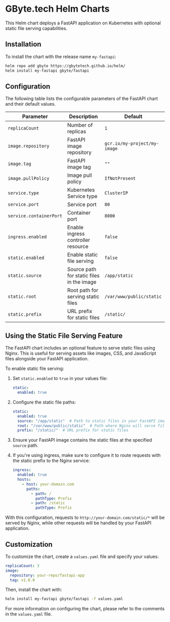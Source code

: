 # GByte.tech Helm Charts

This Helm chart deploys a FastAPI application on Kubernetes with optional static file serving capabilities.

## Installation

To install the chart with the release name `my-fastapi`:

```bash
helm repo add gbyte https://gbytetech.github.io/helm/
helm install my-fastapi gbyte/fastapi
```

## Configuration

The following table lists the configurable parameters of the FastAPI chart and their default values.

| Parameter               | Description                               | Default                      |
|-------------------------|-------------------------------------------|------------------------------|
| `replicaCount`          | Number of replicas                        | `1`                          |
| `image.repository`      | FastAPI image repository                  | `gcr.io/my-project/my-image` |
| `image.tag`             | FastAPI image tag                         | `""`                         |
| `image.pullPolicy`      | Image pull policy                         | `IfNotPresent`               |
| `service.type`          | Kubernetes Service type                   | `ClusterIP`                  |
| `service.port`          | Service port                              | `80`                         |
| `service.containerPort` | Container port                            | `8000`                       |
| `ingress.enabled`       | Enable ingress controller resource        | `false`                      |
| `static.enabled`        | Enable static file serving                | `false`                      |
| `static.source`         | Source path for static files in the image | `/app/static`                |
| `static.root`           | Root path for serving static files        | `/var/www/public/static`     |
| `static.prefix`         | URL prefix for static files               | `/static/`                   |

## Using the Static File Serving Feature

The FastAPI chart includes an optional feature to serve static files using Nginx. This is useful for serving assets like
images, CSS, and JavaScript files alongside your FastAPI application.

To enable static file serving:

1. Set `static.enabled` to `true` in your values file:

   ```yaml
   static:
     enabled: true
   ```

2. Configure the static file paths:

   ```yaml
   static:
     enabled: true
     source: "/app/static"  # Path to static files in your FastAPI image
     root: "/var/www/public/static"  # Path where Nginx will serve files from
     prefix: "/static/"  # URL prefix for static files
   ```

3. Ensure your FastAPI image contains the static files at the specified `source` path.

4. If you're using ingress, make sure to configure it to route requests with the static prefix to the Nginx service:

   ```yaml
   ingress:
     enabled: true
     hosts:
       - host: your-domain.com
         paths:
           - path: /
             pathType: Prefix
           - path: /static
             pathType: Prefix
   ```

With this configuration, requests to `http://your-domain.com/static/*` will be served by Nginx, while other requests
will be handled by your FastAPI application.

## Customization

To customize the chart, create a `values.yaml` file and specify your values:

```yaml
replicaCount: 3
image:
  repository: your-repo/fastapi-app
  tag: v1.0.0
```

Then, install the chart with:

```bash
helm install my-fastapi gbyte/fastapi -f values.yaml
```

For more information on configuring the chart, please refer to the comments in the `values.yaml` file.
